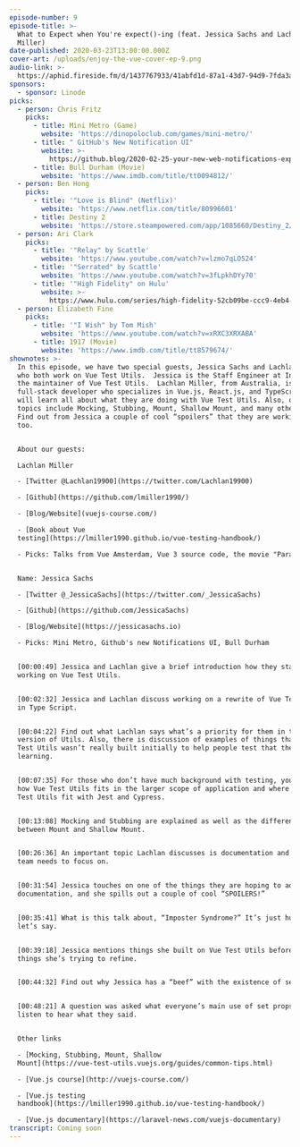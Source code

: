 ```yaml
---
episode-number: 9
episode-title: >-
  What to Expect when You're expect()-ing (feat. Jessica Sachs and Lachlan
  Miller)
date-published: 2020-03-23T13:00:00.000Z
cover-art: /uploads/enjoy-the-vue-cover-ep-9.png
audio-link: >-
  https://aphid.fireside.fm/d/1437767933/41abfd1d-87a1-43d7-94d9-7fda3a5120e1/22bbcf7d-c5f4-44e2-b22a-e12e976c94e6.mp3
sponsors: 
  - sponsor: Linode
picks:
  - person: Chris Fritz
    picks:
      - title: Mini Metro (Game)
        website: 'https://dinopoloclub.com/games/mini-metro/'
      - title: " GitHub's New Notification UI"
        website: >-
          https://github.blog/2020-02-25-your-new-web-notifications-experience-is-here/
      - title: Bull Durham (Movie)
        website: 'https://www.imdb.com/title/tt0094812/'
  - person: Ben Hong
    picks:
      - title: '"Love is Blind" (Netflix)'
        website: 'https://www.netflix.com/title/80996601'
      - title: Destiny 2
        website: 'https://store.steampowered.com/app/1085660/Destiny_2/'
  - person: Ari Clark
    picks:
      - title: '"Relay" by Scattle'
        website: 'https://www.youtube.com/watch?v=lzmo7qLO524'
      - title: '"Serrated" by Scattle'
        website: 'https://www.youtube.com/watch?v=3fLpkhDYy70'
      - title: '"High Fidelity" on Hulu'
        website: >-
          https://www.hulu.com/series/high-fidelity-52cb09be-ccc9-4eb4-9db8-f00b0443b2f5
  - person: Elizabeth Fine
    picks:
      - title: '"I Wish" by Tom Mish'
        website: 'https://www.youtube.com/watch?v=xRXC3XRXABA'
      - title: 1917 (Movie)
        website: 'https://www.imdb.com/title/tt8579674/'
shownotes: >-
  In this episode, we have two special guests, Jessica Sachs and Lachlan Miller,
  who both work on Vue Test Utils.  Jessica is the Staff Engineer at Intent and
  the maintainer of Vue Test Utils.  Lachlan Miller, from Australia, is a
  full-stack developer who specializes in Vue.js, React.js, and TypeScript. You
  will learn all about what they are doing with Vue Test Utils. Also, other
  topics include Mocking, Stubbing, Mount, Shallow Mount, and many other things.
  Find out from Jessica a couple of cool “spoilers” that they are working on
  too.


  About our guests:

  Lachlan Miller

  - [Twitter @Lachlan19900](https://twitter.com/Lachlan19900)

  - [Github](https://github.com/lmiller1990/)

  - [Blog/Website](vuejs-course.com/)

  - [Book about Vue
  testing](https://lmiller1990.github.io/vue-testing-handbook/)

  - Picks: Talks from Vue Amsterdam, Vue 3 source code, the movie "Parasite".


  Name: Jessica Sachs

  - [Twitter @_JessicaSachs](https://twitter.com/_JessicaSachs)

  - [Github](https://github.com/JessicaSachs)

  - [Blog/Website](https://jessicasachs.io)

  - Picks: Mini Metro, Github's new Notifications UI, Bull Durham


  [00:00:49] Jessica and Lachlan give a brief introduction how they started
  working on Vue Test Utils.  


  [00:02:32] Jessica and Lachlan discuss working on a rewrite of Vue Test Utils
  in Type Script.


  [00:04:22] Find out what Lachlan says what’s a priority for them in the next
  version of Utils. Also, there is discussion of examples of things that Vue
  Test Utils wasn’t really built initially to help people test that they are now
  learning. 


  [00:07:35] For those who don’t have much background with testing, you can hear
  how Vue Test Utils fits in the larger scope of application and where does Vue
  Test Utils fit with Jest and Cypress. 


  [00:13:08] Mocking and Stubbing are explained as well as the difference
  between Mount and Shallow Mount. 


  [00:26:36] An important topic Lachlan discusses is documentation and what the
  team needs to focus on.


  [00:31:54] Jessica touches on one of the things they are hoping to address in
  documentation, and she spills out a couple of cool “SPOILERS!”


  [00:35:41] What is this talk about, “Imposter Syndrome?” It’s just human,
  let’s say. 


  [00:39:18] Jessica mentions things she built on Vue Test Utils before and
  things she’s trying to refine. 


  [00:44:32] Find out why Jessica has a “beef” with the existence of set props.


  [00:48:21] A question was asked what everyone’s main use of set props is, so
  listen to hear what they said. 


  Other links

  - [Mocking, Stubbing, Mount, Shallow
  Mount](https://vue-test-utils.vuejs.org/guides/common-tips.html)

  - [Vue.js course](http://vuejs-course.com/)

  - [Vue.js testing
  handbook](https://lmiller1990.github.io/vue-testing-handbook/)

  - [Vue.js documentary](https://laravel-news.com/vuejs-documentary)
transcript: Coming soon
---
```

